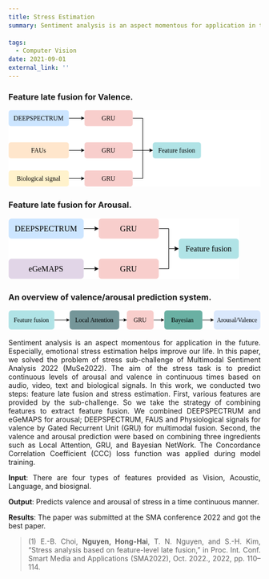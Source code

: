 ```yaml
---
title: Stress Estimation
summary: Sentiment analysis is an aspect momentous for application in the future. Especially, emotional stress estimation helps improve our life. 
    
tags:
  - Computer Vision
date: 2021-09-01
external_link: ''
--- 
```

<div align="justify">
  
  ### Feature late fusion for Valence.

  ![valence](stage1.png)

  ### Feature late fusion for Arousal.
  ![arousal](stage2.png)

  ###  An overview of valence/arousal prediction system.

  ![model](bayes_fusion.png)
  
  Sentiment analysis is an aspect momentous for application in the future. Especially, emotional stress estimation helps improve our life. In this paper, we solved the problem of stress sub-challenge of Multimodal Sentiment Analysis 2022 (MuSe2022). The aim of the stress task is to predict continuous levels of arousal and valence in continuous times based on audio, video, text and biological signals. In this work, we conducted two steps: feature late fusion and stress estimation. First, various features are provided by the sub-challenge. So we take the strategy of combining features to extract feature fusion. We combined DEEPSPECTRUM and eGeMAPS for arousal; DEEPSPECTRUM, FAUS and Physiological signals for valence by Gated Recurrent Unit (GRU) for multimodal fusion. Second, the valence and arousal prediction were based on combining three ingredients such as Local Attention, GRU, and Bayesian NetWork. The Concordance Correlation Coefficient (CCC) loss function was applied during model training.
  
  **Input**: There are four types of features provided as Vision, Acoustic, Language, and biosignal.
  
  **Output**: Predicts valence and arousal of stress in a time continuous manner.
  
  **Results**: The paper was submitted at the SMA conference 2022 and got the best paper.
  
 > (1) E.-B. Choi, **Nguyen, Hong-Hai**, T. N. Nguyen, and S.-H. Kim, “Stress analysis based on feature-level late fusion,” in Proc. Int. Conf. Smart Media and Applications (SMA2022), Oct. 2022., 2022, pp. 110–114.
  

</div>
